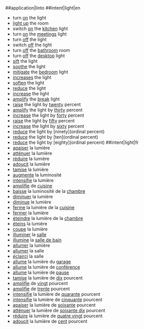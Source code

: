 ##application|linto
##intent|light|en
- turn [on](action_on) the light
- [light up](action_on) the room
- switch [on](action_on) the [kitchen](id) light
- turn [on](action_on) the [meetings](id) light
- turn [off](action_off) the light
- switch [off](action_off) the light
- turn [off](action_off) the [bathroom](id) room
- turn [off](action_off) the [desktop](id) light
- [sift](action_set_down) the light
- [soothe](action_set_down) the light
- [mitigate](action_set_down) the [bedroom](id) light
- [increases](action_set_up) the light
- [soften](action_set_down) the light
- [reduce](action_set_down) the light
- [increase](action_set_up) the light
- [amplify](action_set_up) the [break](id) light
- [raise](action_set_up) the light by [twenty](ordinal) percent
- [amplify](action_set_up) the light by [thirty](ordinal) percent
- [increase](action_set_up) the light by [forty](ordinal) percent
- [raise](action_set_up) the light by [fifty](ordinal) percent
- [increase](action_set_up) the light by [sixty](ordinal) percent
- [reduce](action_set_down) the light by [ninety](ordinal percent)
- [reduce](action_set_down) the light by [ten](ordinal percent)
- [reduce](action_set_down) the light by [eighty](ordinal percent)
##intent|light|fr
- [apaiser](action_set_down) la lumière
- [atténuer](action_set_down) la lumière
- [réduire](action_set_down) la lumière
- [adoucit](action_set_down) la lumière
- [tamise](action_set_down) la lumière
- [augmente](action_set_up) la luminosité
- [intensifie](action_set_up) la lumière
- [amplifie](action_set_up) de [cuisine](id)
- [baisse](action_set_down) la luminosité de la [chambre](id)
- [diminuer](action_set_down) la lumière
- [diminue](action_set_down) le lumière
- [ferme](action_off) la lumière de la [cuisine](id)
- [fermer](action_off) la lumière
- [éteindre](action_off) la lumière de la [chambre](id)
- [éteins](action_off) la lumière
- [coupe](action_off) la lumière
- [illuminer](action_on) la [salle](id)
- [illumine](action_on) la [salle de bain](id)
- [allumer](action_on) la lumière
- [allumer](action_on) la salle
- [éclairci](action_on) la salle
- [allume](action_on) la lumière du [garage](id)
- [allume](action_on) la lumière de [conférence](id)
- [allume](action_on) la lumière de [pause](id)
- [tamise](action_set_down) la lumière de [dix](ordinal) pourcent
- [amplifie](action_set_up) de [vingt](ordinal) pourcent
- [amplifie](action_set_up) de [trente](ordinal) pourcent
- [intensifie](action_set_up) la lumière de [quarante](ordinal) pourcent
- [intensifie](action_set_up) la lumière de [cinquante](ordinal) pourcent
- [apaiser](action_set_down) la lumière de [soixante](ordinal) pourcent
- [atténuer](action_set_down) la lumière de [soixante dix](ordinal) pourcent
- [réduire](action_set_down) la lumière de [quatre vingt](ordinal) pourcent
- [adoucit](action_set_down) la lumière de [cent](ordinal) pourcent